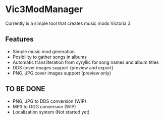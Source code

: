 # Vic3ModManager

Currently is a simple tool that creates music mods Victoria 3.

## Features
* Simple music mod generation
* Posibility to gather songs in albums
* Automatic transliteration from cyryllic for song names and album titles
* DDS cover images support (preview and export)
* PNG, JPG cover images support (preview only)

## TO BE DONE
* PNG, JPG to DDS conversion (WIP)
* MP3 to OGG conversion (WIP)
* Localization system (Not started yet)
